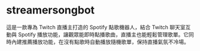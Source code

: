 # streamersongbot
這是一款專為 Twitch 直播主打造的 Spotify 點歌機器人，結合 Twitch 聊天室互動與 Spotify 播放功能，讓觀眾能即時點播歌曲，直播主也能輕鬆管理歌單。它同時內建推薦播放功能，在沒有點歌時自動播放隨機歌單，保持直播氣氛不冷場。

